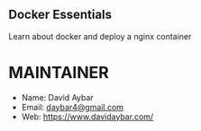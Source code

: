 ## Docker Essentials
Learn about docker and deploy a nginx container

# MAINTAINER
- Name: David Aybar
- Email: daybar4@gmail.com
- Web: https://www.davidaybar.com/

